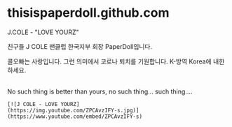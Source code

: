 # thisispaperdoll.github.com


J.COLE - "LOVE YOURZ"

친구들 J COLE 팬클럽 한국지부 회장 PaperDoll입니다.<br>

콜오빠는 사랑입니다. 그런 의미에서 코로나 퇴치를 기원합니다. K-방역 Korea에 내한하세요.<br>
<br>

No such thing is better than yours, no such thing... such thing....<br>

```
[![J COLE - LOVE YOURZ]
(https://img.youtube.com/ZPCAvzIFY-s.jpg)]
(https://www.youtube.com/embed/ZPCAvzIFY-s)

```

